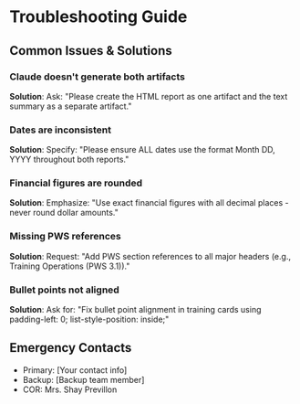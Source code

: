 # Troubleshooting Guide

## Common Issues & Solutions

### Claude doesn't generate both artifacts
**Solution**: Ask: "Please create the HTML report as one artifact and the text summary as a separate artifact."

### Dates are inconsistent
**Solution**: Specify: "Please ensure ALL dates use the format Month DD, YYYY throughout both reports."

### Financial figures are rounded
**Solution**: Emphasize: "Use exact financial figures with all decimal places - never round dollar amounts."

### Missing PWS references
**Solution**: Request: "Add PWS section references to all major headers (e.g., Training Operations (PWS 3.1))."

### Bullet points not aligned
**Solution**: Ask for: "Fix bullet point alignment in training cards using padding-left: 0; list-style-position: inside;"

## Emergency Contacts
- Primary: [Your contact info]
- Backup: [Backup team member]
- COR: Mrs. Shay Previllon
